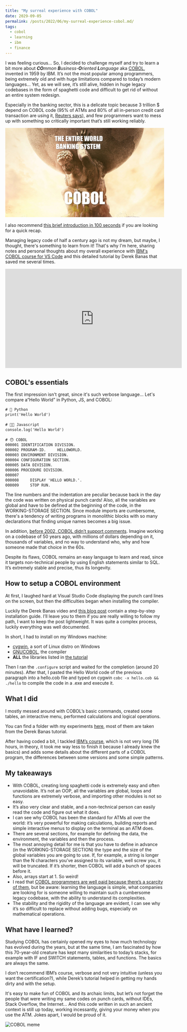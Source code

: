 ```yaml
---
title: "My surreal experience with COBOL"
date: 2029-09-05
permalink: /posts/2022/06/my-surreal-experience-cobol.md/
tags:
  - cobol
  - learning
  - ibm
  - finance
---
```


I was feeling curious... So, I decided to challenge myself and try to learn a bit more about ***CO**mmon **B**usiness-**O**riented **L**anguage* aka [COBOL](https://en.wikipedia.org/wiki/COBOL), invented in 1959 by IBM. It’s not the most popular among programmers, being extremely old and with huge limitations compared to today’s modern languages... Yet, as we will see, it’s still alive, hidden in huge legacy codebases in the form of spaghetti code and difficult to get rid of without  an entire system redesign. 

Especially in the banking sector, this is a delicate topic because 3 trillion $ depend on COBOL code (95% of ATMs and 80% of all in-person credit card transaction are using it, [Reuters says](http://fingfx.thomsonreuters.com/gfx/rngs/USA-BANKS-COBOL/010040KH18J/)), and few programmers want to mess up with something so critically important that’s still working reliably. 

![COBOL meme](https://raw.githubusercontent.com/mutt0-ds/mutt0-ds.github.io/master/images/meme_cobol.jpg)

I also recommend [this brief introduction in 100 seconds](https://www.youtube.com/watch?v=7d7-etf-wNI) if you are looking for a quick recap.

Managing legacy code of half a century ago is not my dream, but maybe, I thought, there's something to learn from it! That's why I'm here, sharing notes and personal thoughts about my overall experience with [IBM's COBOL course for VS Code](https://www.ibm.com/blogs/ibm-training/free-course-announcing-learning-cobol-programming-with-vscode/) and this detailed tutorial by Derek Banas that saved me several times.

<iframe width="560" height="315" src="https://www.youtube.com/embed/TBs7HXI76yU" title="YouTube video player" frameborder="0" allow="accelerometer; autoplay; clipboard-write; encrypted-media; gyroscope; picture-in-picture" allowfullscreen></iframe>

## COBOL's essentials
The first impression isn't great, since it's such verbose language... Let's compare a“Hello World” in Python, JS, and COBOL:

```
# 🐍 Python
print('Hello World')

# 👩‍💻 Javascript
console.log('Hello World')

# 😯 COBOL
000001 IDENTIFICATION DIVISION.
000002 PROGRAM-ID.     HELLOWORLD.
000003 ENVIRONMENT DIVISION.
000004 CONFIGURATION SECTION.
000005 DATA DIVISION.
000006 PROCEDURE DIVISION.
000007
000008     DISPLAY 'HELLO WORLD.'.
000009     STOP RUN.
```

The line numbers and the indentation are peculiar because back in the day the code was written on physical punch cards!
Also, all the variables are global and have to be defined at the beginning of the code, in the WORKING-STORAGE SECTION. Since module imports are cumbersome, there's a tendency of writing programs in monolithic blocks with so many declarations that finding unique names becomes a big issue.

In addition, [before 2002, COBOL didn’t support comments](https://stackoverflow.com/a/17616222). Imagine working on a codebase of 50 years ago, with millions of dollars depending on it, thousands of variables, and no way to understand who, why and how someone made that choice in the 60s.

Despite its flaws, COBOL remains an easy language to learn and read, since it targets non-technical people by using English statements similar to SQL. It’s extremely stable and precise, thus its longevity. 

## How to setup a COBOL environment
At first, I laughed hard at Visual Studio Code displaying the punch card lines on the screen, but then the difficulties began when installing the compiler.

Luckily the Derek Banas video and [this blog post](https://www.it-cooking.com/projects/how-to-install-gnucobol-for-cygwin/) contain a step-by-step installation guide. I’ll leave you to them if you are really willing to follow my path, I want to keep the post lightweight. It was quite a complex process, luckily everything was well documented.

In short, I had to install on my Windows machine:
- [cygwin](https://www.cygwin.com/), a sort of Linux distro on Windows
- [GNUCOBOL](https://gnucobol.sourceforge.io/), the compiler
- **ALL** the libraries listed in [the tutorial](https://www.it-cooking.com/projects/how-to-install-gnucobol-for-cygwin/)

Then I ran the `.configure` script and waited for the completion (around 20 minutes). After that, I pasted the Hello World code of the previous paragraph into a hello.cob file and typed on cygwin `cobc -x hello.cob && ./hello` to compile the code in a .exe and execute it.

## What I did
I mostly messed around with COBOL’s basic commands, created some tables, an interactive menu, performed calculations and logical operations. 

You can find a folder with my experiments [here](https://github.com/mutt0-ds/cobol-experiments), most of them are taken from the Derek Banas tutorial. 

After having coded a bit, I tackled [IBM’s course](https://www.ibm.com/blogs/ibm-training/free-course-announcing-learning-cobol-programming-with-vscode/), which is not very long (16 hours, in theory, it took me way less to finish it because I already knew the basics) and adds some details about the different parts of a COBOL program, the differences between some versions and some simple patterns. 

## My takeaways
- With COBOL, creating long spaghetti code is extremely easy and often unavoidable. It’s not an OOP, all the variables are global, loops and functions are extremely verbose, and importing other modules is not so easy.
- It’s also very clear and stable, and a non-technical person can easily read the code and figure out what it does.
- I can see why COBOL has been the standard for ATMs all over the world: it’s very powerful for making calculations, building reports and simple interactive menus to display on the terminal as an ATM does. 
- There are several sections, for example for defining the data, the environment, the variables and then the process.
- The most annoying detail for me is that you have to define in advance (in the WORKING-STORAGE SECTION) the type and the size of the global variables you are going to use. If, for example, a string is longer than the N characters you’ve assigned to its variable, well screw you, it will be truncated. If it’s shorter, then COBOL will add a bunch of spaces before it.
- Also, arrays start at 1. So weird!
- I read that [COBOL programmers are well paid because there’s a scarcity of them](https://www.hackerrank.com/blog/the-inevitable-return-of-cobol/), but be aware: learning the language is simple, what companies are looking for is someone willing to maintain such a cumbersome legacy codebase, with the ability to understand its complexities.
- The stability and the rigidity of the language are evident, I can see why it’s so difficult to replace without adding bugs, especially on mathematical operations.

## What have I learned?
Studying COBOL has certainly opened my eyes to how much technology has evolved during the years, but at the same time, I am fascinated by how this 70-year-old creature has kept many similarities to today’s stacks, for example with IF and SWITCH statements, tables, and functions. The basics are always the same. 

I don’t recommend IBM’s course, verbose and not very intuitive (unless you want the certification?), while Derek’s tutorial helped in getting my hands dirty and with the setup.

<div data-iframe-width="150" data-iframe-height="270" data-share-badge-id="da4bf742-fdaa-468b-a916-8b365ca37121" data-share-badge-host="https://www.credly.com"></div><script type="text/javascript" async src="//cdn.credly.com/assets/utilities/embed.js"></script>

It's easy to make fun of COBOL and its archaic limits, but let’s not forget the people that were writing my same codes on punch cards, without IDEs, Stack Overflow, the Internet… And this code written in such an ancient context is still up today, working incessantly, giving your money when you use the ATM. Jokes apart, I would be proud of it.

![COBOL meme](https://i.imgflip.com/43g61a.jpg)